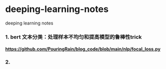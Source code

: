 # deeping-learning-notes
deeping learning notes


### 1. bert 文本分类：处理样本不均匀和提高模型的鲁棒性trick
#### https://github.com/PouringRain/blog_code/blob/main/nlp/focal_loss.py

### 2. 

